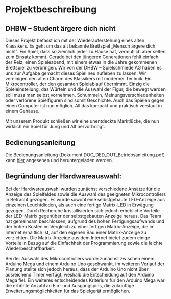 # Projektbeschreibung 

## DHBW – Student ärgere dich nicht 

Dieses Projekt befasst ich mit der Wiederauferstehung eines alten Klassikers. Es geht um das alt bekannte Brettspiel „Mensch ärgere dich nicht“. Ein Spiel, dass so ziemlich jeder zu Hause hat, vermutlich aber selten zum Einsatz kommt. Gerade bei den jüngeren Generationen fehlt einfach der Reiz, einen Spieleabend, mit einem etwas in die Jahre gekommenen Brettspiel zu verbringen. Wir von der DHBW – Spielschmiede AG haben es uns zur Aufgabe gemacht dieses Spiel neu aufleben zu lassen. Wir vereinigen den alten Charm des Klassikers mit moderner Technik. Ein Mikrocontroller, der den gesamten Spielablauf übernimmt. Einzig die Spieleinstellung, das Würfeln und die Auswahl der Figur, die bewegt werden soll muss man selbst vornehmen. Schummeln, Meinungsverschiedenheiten oder verlorene Spielfiguren sind somit Geschichte. Auch das Spielen gegen einen Computer ist nun möglich. All das kompakt und praktisch verstaut in einem Gehäuse. 

Mit unserem Produkt schließen wir eine unentdeckte Marktlücke, die nun wirklich ein Spiel für Jung und Alt hervorbringt. 

## Bedienungsanleitung

Die Bedienungsanleitung (Dokument DOC_DED_OUT_Betriebsanleitung.pdf) kann [hier](https://1drv.ms/b/s!AporkiReWFWlqhW5HBnykQcEO_Me?e=MIdUqp) angesehen und heruntergeladen werden.

## Begründung der Hardwareauswahl:

Bei der Hardwareauswahl wurden zunächst verschiedene Ansätze für die Anzeige des Spielfeldes sowie die Auswahl des geeigneten Mikrocontrollers in Betracht gezogen. Es wurde sowohl eine selbstgebaute LED-Anzeige aus einzelnen Leuchtdioden, als auch eine fertige Matrix-LED in Erwägung gezogen. Durch Recherche kristallisierten sich jedoch erhebliche Vorteile der LED-Matrix gegenüber der selbstgebauten Anzeige heraus. Das Team hat gemeinsam beschlossen, aufgrund des hohen Fertigungsaufwands und der hohen Kosten im Vergleich zu einer fertigen Matrix-Anzeige, die im Internet erhältlich ist, auf den eigenen Bau einer Matrix-Anzeige zu verzichten. Die Matrix-Anzeige aus dem Internet bietet zudem einige Vorteile in Bezug auf die Einfachheit der Programmierung sowie die leichte Wiederbeschaffbarkeit.

Bei der Auswahl des Mikrocontrollers wurde zunächst zwischen einem Arduino Mega und einem Arduino Uno geschwankt. Im weiteren Verlauf der Planung stellte sich jedoch heraus, dass der Arduino Uno nicht über ausreichend Timer verfügt, weshalb die Entscheidung auf den Arduino Mega fiel. Ein weiteres entscheidendes Kriterium für den Arduino Mega war die erhöhte Anzahl an Ein- und Ausgangspins, die zukünftige Erweiterungsmöglichkeiten für das Spielgerät ermöglichen.